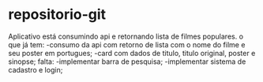 # repositorio-git
Aplicativo está consumindo api e retornando lista de filmes populares.
o que já tem:
      -consumo da api com retorno de lista com o nome do filme e seu poster em portugues;
      -card com dados de titulo, titulo original, poster e sinopse;
falta:
      -implementar barra de pesquisa;
      -implementar sistema de cadastro e login;
 
